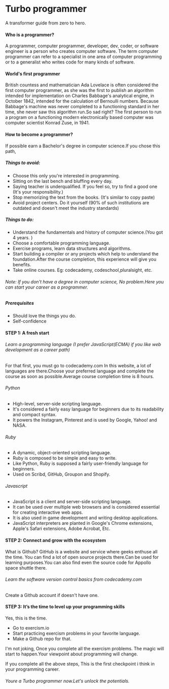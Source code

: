 # Turbo programmer
A transformer guide from zero to hero.


#### Who is a programmer?
A programmer, computer programmer, developer, dev, coder, or software engineer is a person who creates computer software. The term computer programmer can refer to a specialist in one area of computer programming or to a generalist who writes code for many kinds of software.

#### World's first programmer
British countess and mathematician Ada Lovelace is often considered the first computer programmer, as she was the first to publish an algorithm intended for implementation on Charles Babbage's analytical engine, in October 1842, intended for the calculation of Bernoulli numbers. Because Babbage's machine was never completed to a functioning standard in her time, she never saw this algorithm run.So sad right?
The first person to run a program on a functioning modern electronically based computer was computer scientist Konrad Zuse, in 1941.

#### How to become a programmer?
If possible earn a Bachelor's degree in computer science.If you chose this path,
##### Things to avoid:
- Choose this only you're interested in programming.
- Sitting on the last bench and bluffing every day.
- Saying teacher is underqualified. If you feel so, try to find a good one (It's your responsibility.)
- Stop memorizing the text from the books. (It's similar to copy paste)
- Avoid project centers. Do it yourself (90% of such institutions are outdated and doesn't meet the industry standards)

##### Things to do:
- Understand the fundamentals and history of computer science.(You got 4 years. )
- Choose a comfortable programming language.
- Exercise programs, learn data structures and algorithms.
- Start building a compiler or any projects which help to understand the foundation.After the course completion, this experience will give you benefits.
- Take online courses. Eg: codecademy, codeschool,pluralsight, etc.

###### Note: If you don't have a degree in computer science, No problem.Here you can start your career as a programmer.

##### Prerequisites
- Should love the things you do.
- Self-confidence 

#### STEP 1: A fresh start

###### Learn a programming language (I prefer JavaScript(ECMA) if you like web development as a career path)
For that first, you must go to codecademy.com
In this website, a lot of languages are there.Choose your preferred language and complete the course as soon as possible.Average course completion time is 8 hours.

###### Python 
- High-level, server-side scripting language. 
 - It's considered a fairly easy language for beginners due to its readability and compact syntax.
 - It powers the Instagram, Pinterest and is used by Google, Yahoo! and NASA.

###### Ruby
- A dynamic, object-oriented scripting language.
- Ruby is composed to be simple and easy to write. 
- Like Python, Ruby is supposed a fairly user-friendly language for beginners.
- Used on Scribd, GitHub, Groupon and Shopify. 

###### Javascript
- JavaScript is a client and server-side scripting language.
- It can be used over multiple web browsers and is considered essential for creating interactive web apps.
- It is also used in game development and writing desktop applications. 
- JavaScript interpreters are planted in Google's Chrome extensions, Apple's Safari extensions, Adobe Acrobat,  Etc.

#### STEP 2: Connect and grow with the ecosystem 

What is Github?
GitHub is a website and service where geeks enthuse all the time. You can find a lot of open source projects there.Can be used for learning purposes.You can also find even the source code for Appollo space shuttle there.

###### Learn the software version control basics from codecademy.com
Create a Github account if doesn't have one.

#### STEP 3: It’s the time to level up your programming skills 
Yes, this is the time.
- Go to exercism.io
- Start practicing exercism problems in your favorite language.
- Make a Github repo for that.

I'm not joking, Once you complete all the exercism problems.
The magic will start to happen.Your viewpoint about programming will change.
 
If you complete all the above steps, This is the first checkpoint i think in your programming career. 
###### Youre a Turbo programmer now.Let's unlock the potentials.




